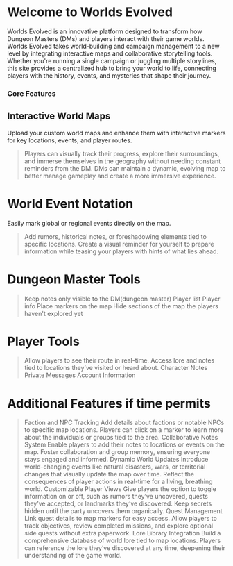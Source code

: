 # Welcome to Worlds Evolved
Worlds Evolved is an innovative platform designed to transform how Dungeon Masters (DMs) and players interact with their game worlds. Worlds Evolved takes world-building and campaign management to a new level by integrating interactive maps and collaborative storytelling tools.
Whether you're running a single campaign or juggling multiple storylines, this site provides a centralized hub to bring your world to life, connecting players with the history, events, and mysteries that shape their journey.

### Core Features
## Interactive World Maps
Upload your custom world maps and enhance them with interactive markers for key locations, events, and player routes.
 > Players can visually track their progress, explore their surroundings, and immerse themselves in the geography without needing constant reminders from the DM.
 > DMs can maintain a dynamic, evolving map to better manage gameplay and create a more immersive experience.

# World Event Notation
Easily mark global or regional events directly on the map.
> Add rumors, historical notes, or foreshadowing elements tied to specific locations.
> Create a visual reminder for yourself to prepare information while teasing your players with hints of what lies ahead.

# Dungeon Master Tools
> Keep notes only visible to the DM(dungeon master)
> Player list
> Player info
> Place markers on the map
> Hide sections of the map the players haven't explored yet

# Player Tools
>Allow players to see their route in real-time.
>Access lore and notes tied to locations they’ve visited or heard about.
>Character Notes
>Private Messages
>Account Information

# Additional Features if time permits
>Faction and NPC Tracking
>Add details about factions or notable NPCs to specific map locations.
>Players can click on a marker to learn more about the individuals or groups tied to the area.
>Collaborative Notes System
>Enable players to add their notes to locations or events on the map.
>Foster collaboration and group memory, ensuring everyone stays engaged and informed.
>Dynamic World Updates
>Introduce world-changing events like natural disasters, wars, or territorial changes that visually update the map over time.
>Reflect the consequences of player actions in real-time for a living, breathing world.
>Customizable Player Views
>Give players the option to toggle information on or off, such as rumors they’ve uncovered, quests they’ve accepted, or landmarks they’ve discovered.
>Keep secrets hidden until the party uncovers them organically.
>Quest Management
>Link quest details to map markers for easy access.
>Allow players to track objectives, review completed missions, and explore optional side quests without extra paperwork.
>Lore Library Integration
>Build a comprehensive database of world lore tied to map locations.
>Players can reference the lore they’ve discovered at any time, deepening their understanding of the game world.


